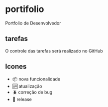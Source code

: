 # portifolio

Portfolio de Desenvolvedor

## tarefas

O controle das tarefas será realizado no GitHub

## Icones

- :package: nova funcionalidade
- :up: atualização
- :beetle: correção de bug
- :checkered_flag: release